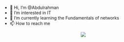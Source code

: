- 👋 Hi, I’m @Abdulrahman
- 👀 I’m interested in IT
- 🌱 I’m currently learning the Fundamentals of networks
- 📫 How to reach me
  <p align="center">
  <a href="https://skillicons.dev">
    <a href="www.linkedin.com/in/a-ghamdi"> 
    <img src="https://skillicons.dev/icons?i=linkedin" />
  </a> </a>
</p>
<!---
d7vtc/d7vtc is a ✨ special ✨ repository because its `README.md` (this file) appears on your GitHub profile.
You can click the Preview link to take a look at your changes.
--->
